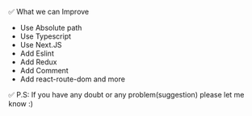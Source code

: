 ✅ What we can Improve 

- Use Absolute path
- Use Typescript
- Use Next.JS
- Add Eslint
- Add Redux
- Add Comment
- Add react-route-dom and more

✅ P.S: If you have any doubt or any problem(suggestion) please let me know :)